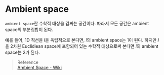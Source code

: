 # Ambient space
`ambient space`란 수학적 대상을 감싸는 공간이다. 따라서 모든 공간은 ambient space의 부분집합이 된다.

예를 들어, 1D 직선을 $l$을 독립적으로 본다면, $l$의 ambient space는 1이 된다. 하지만 $l$을 2차원 Euclidiean space에 포함되어 있는 수학적 대상으로써 본다면 $l$의 ambient space는 2가 된다.


> Reference  
> [Ambient Space - Wiki](https://en.wikipedia.org/wiki/Ambient_space)